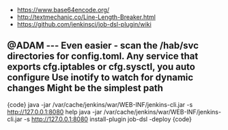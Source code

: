 * https://www.base64encode.org/
* http://textmechanic.co/Line-Length-Breaker.html
* https://github.com/jenkinsci/job-dsl-plugin/wiki

@ADAM ---
Even easier - scan the /hab/svc directories for config.toml. Any service that exports cfg.iptables or cfg.sysctl, you auto configure
Use inotify to watch for dynamic changes
Might be the simplest path
---

{code}
java -jar /var/cache/jenkins/war/WEB-INF/jenkins-cli.jar -s http://127.0.0.1:8080 help
java -jar /var/cache/jenkins/war/WEB-INF/jenkins-cli.jar -s http://127.0.0.1:8080 install-plugin job-dsl -deploy
{code}
